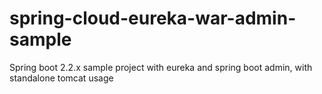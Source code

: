 # spring-cloud-eureka-war-admin-sample
Spring boot 2.2.x sample project with eureka and spring boot admin, with standalone tomcat usage 
